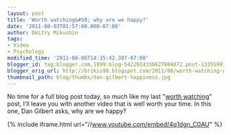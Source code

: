 ```yaml
---
layout: post
title: 'Worth watching&#58; why are we happy?'
date: '2011-08-03T01:57:00.000-07:00'
author: Dmitry Mikushin
tags:
- Video
- Psychology
modified_time: '2011-08-06T14:35:42.387-07:00'
blogger_id: tag:blogger.com,1999:blog-5422014336627804072.post-1335599737311602173
blogger_orig_url: http://brikis98.blogspot.com/2011/08/worth-watching-why-are-we-happy.html
thumbnail_path: blog/thumbs/dan-gilbert-happiness.jpg
---
```


No time for a full blog post today, so much like my last "[worth 
watching](https://www.ybrikman.com/writing/2011/07/29/worth-watching-pale-blue-dot/)" 
post, I'll leave you with another video that is well worth your time. In this 
one, Dan Gilbert asks, why are we happy? 

{% include iframe.html url="//www.youtube.com/embed/4q1dgn_C0AU" %}